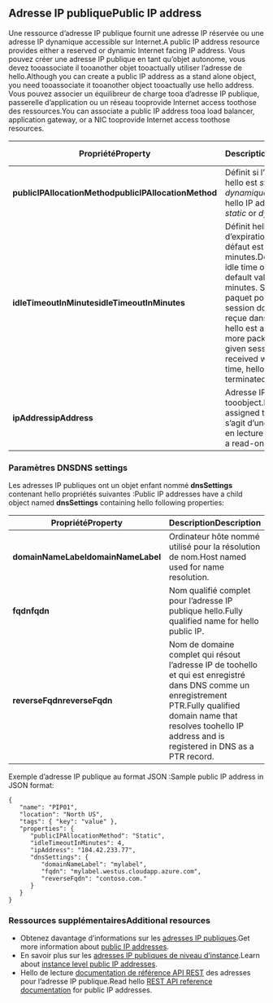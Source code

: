 ## <a name="public-ip-address"></a><span data-ttu-id="4a582-101">Adresse IP publique</span><span class="sxs-lookup"><span data-stu-id="4a582-101">Public IP address</span></span>
<span data-ttu-id="4a582-102">Une ressource d’adresse IP publique fournit une adresse IP réservée ou une adresse IP dynamique accessible sur Internet.</span><span class="sxs-lookup"><span data-stu-id="4a582-102">A public IP address resource provides either a reserved or dynamic Internet facing IP address.</span></span> <span data-ttu-id="4a582-103">Vous pouvez créer une adresse IP publique en tant qu’objet autonome, vous devez tooassociate il tooanother objet tooactually utiliser l’adresse de hello.</span><span class="sxs-lookup"><span data-stu-id="4a582-103">Although you can create a public IP address as a stand alone object, you need tooassociate it tooanother object tooactually use hello address.</span></span> <span data-ttu-id="4a582-104">Vous pouvez associer un équilibreur de charge tooa d’adresse IP publique, passerelle d’application ou un réseau tooprovide Internet access toothose des ressources.</span><span class="sxs-lookup"><span data-stu-id="4a582-104">You can associate a public IP address tooa load balancer, application  gateway, or a NIC tooprovide Internet access toothose resources.</span></span>  

| <span data-ttu-id="4a582-105">Propriété</span><span class="sxs-lookup"><span data-stu-id="4a582-105">Property</span></span> | <span data-ttu-id="4a582-106">Description</span><span class="sxs-lookup"><span data-stu-id="4a582-106">Description</span></span> | <span data-ttu-id="4a582-107">Exemples de valeurs</span><span class="sxs-lookup"><span data-stu-id="4a582-107">Sample values</span></span> |
| --- | --- | --- |
| <span data-ttu-id="4a582-108">**publicIPAllocationMethod**</span><span class="sxs-lookup"><span data-stu-id="4a582-108">**publicIPAllocationMethod**</span></span> |<span data-ttu-id="4a582-109">Définit si l’adresse IP de hello est *statique* ou *dynamique*.</span><span class="sxs-lookup"><span data-stu-id="4a582-109">Defines if hello IP address is *static* or *dynamic*.</span></span> |<span data-ttu-id="4a582-110">static, dynamic</span><span class="sxs-lookup"><span data-stu-id="4a582-110">static, dynamic</span></span> |
| <span data-ttu-id="4a582-111">**idleTimeoutInMinutes**</span><span class="sxs-lookup"><span data-stu-id="4a582-111">**idleTimeoutInMinutes**</span></span> |<span data-ttu-id="4a582-112">Définit hello inactif délai d’expiration, valeur par défaut est de 4 minutes.</span><span class="sxs-lookup"><span data-stu-id="4a582-112">Defines hello idle time out, with a default value of 4 minutes.</span></span> <span data-ttu-id="4a582-113">Si aucun autre paquet pour une session donnée n’est reçue dans ce délai, hello est arrêtée.</span><span class="sxs-lookup"><span data-stu-id="4a582-113">If no more packets for a given session is received within this time, hello session is terminated.</span></span> |<span data-ttu-id="4a582-114">Toute valeur aléatoire comprise entre 4 et 30.</span><span class="sxs-lookup"><span data-stu-id="4a582-114">any value between 4 and 30</span></span> |
| <span data-ttu-id="4a582-115">**ipAddress**</span><span class="sxs-lookup"><span data-stu-id="4a582-115">**ipAddress**</span></span> |<span data-ttu-id="4a582-116">Adresse IP affectée tooobject.</span><span class="sxs-lookup"><span data-stu-id="4a582-116">IP address assigned tooobject.</span></span> <span data-ttu-id="4a582-117">Il s’agit d’une propriété en lecture seule.</span><span class="sxs-lookup"><span data-stu-id="4a582-117">This is a read-only property.</span></span> |<span data-ttu-id="4a582-118">104.42.233.77</span><span class="sxs-lookup"><span data-stu-id="4a582-118">104.42.233.77</span></span> |

### <a name="dns-settings"></a><span data-ttu-id="4a582-119">Paramètres DNS</span><span class="sxs-lookup"><span data-stu-id="4a582-119">DNS settings</span></span>
<span data-ttu-id="4a582-120">Les adresses IP publiques ont un objet enfant nommé **dnsSettings** contenant hello propriétés suivantes :</span><span class="sxs-lookup"><span data-stu-id="4a582-120">Public IP addresses have a child object named **dnsSettings** containing hello following properties:</span></span>

| <span data-ttu-id="4a582-121">Propriété</span><span class="sxs-lookup"><span data-stu-id="4a582-121">Property</span></span> | <span data-ttu-id="4a582-122">Description</span><span class="sxs-lookup"><span data-stu-id="4a582-122">Description</span></span> | <span data-ttu-id="4a582-123">Exemples de valeurs</span><span class="sxs-lookup"><span data-stu-id="4a582-123">Sample values</span></span> |
| --- | --- | --- |
| <span data-ttu-id="4a582-124">**domainNameLabel**</span><span class="sxs-lookup"><span data-stu-id="4a582-124">**domainNameLabel**</span></span> |<span data-ttu-id="4a582-125">Ordinateur hôte nommé utilisé pour la résolution de nom.</span><span class="sxs-lookup"><span data-stu-id="4a582-125">Host named used for name resolution.</span></span> |<span data-ttu-id="4a582-126">www, ftp, vm1</span><span class="sxs-lookup"><span data-stu-id="4a582-126">www, ftp, vm1</span></span> |
| <span data-ttu-id="4a582-127">**fqdn**</span><span class="sxs-lookup"><span data-stu-id="4a582-127">**fqdn**</span></span> |<span data-ttu-id="4a582-128">Nom qualifié complet pour l’adresse IP publique hello.</span><span class="sxs-lookup"><span data-stu-id="4a582-128">Fully qualified name for hello public IP.</span></span> |<span data-ttu-id="4a582-129">www.westus.cloudapp.azure.com</span><span class="sxs-lookup"><span data-stu-id="4a582-129">www.westus.cloudapp.azure.com</span></span> |
| <span data-ttu-id="4a582-130">**reverseFqdn**</span><span class="sxs-lookup"><span data-stu-id="4a582-130">**reverseFqdn**</span></span> |<span data-ttu-id="4a582-131">Nom de domaine complet qui résout l’adresse IP de toohello et qui est enregistré dans DNS comme un enregistrement PTR.</span><span class="sxs-lookup"><span data-stu-id="4a582-131">Fully qualified domain name that resolves toohello IP address and is registered in DNS as a PTR record.</span></span> |<span data-ttu-id="4a582-132">www.contoso.com.</span><span class="sxs-lookup"><span data-stu-id="4a582-132">www.contoso.com.</span></span> |

<span data-ttu-id="4a582-133">Exemple d’adresse IP publique au format JSON :</span><span class="sxs-lookup"><span data-stu-id="4a582-133">Sample public IP address in JSON format:</span></span>

    {
       "name": "PIP01",
       "location": "North US",
       "tags": { "key": "value" },
       "properties": {
          "publicIPAllocationMethod": "Static",
          "idleTimeoutInMinutes": 4,
          "ipAddress": "104.42.233.77",
          "dnsSettings": {
             "domainNameLabel": "mylabel",
             "fqdn": "mylabel.westus.cloudapp.azure.com",
             "reverseFqdn": "contoso.com."
          }
       }
    } 

### <a name="additional-resources"></a><span data-ttu-id="4a582-134">Ressources supplémentaires</span><span class="sxs-lookup"><span data-stu-id="4a582-134">Additional resources</span></span>
* <span data-ttu-id="4a582-135">Obtenez davantage d’informations sur les [adresses IP publiques](../articles/virtual-network/virtual-networks-reserved-public-ip.md).</span><span class="sxs-lookup"><span data-stu-id="4a582-135">Get more information about [public IP addresses](../articles/virtual-network/virtual-networks-reserved-public-ip.md).</span></span>
* <span data-ttu-id="4a582-136">En savoir plus sur les [adresses IP publiques de niveau d’instance](../articles/virtual-network/virtual-networks-instance-level-public-ip.md).</span><span class="sxs-lookup"><span data-stu-id="4a582-136">Learn about [instance level public IP addresses](../articles/virtual-network/virtual-networks-instance-level-public-ip.md).</span></span>
* <span data-ttu-id="4a582-137">Hello de lecture [documentation de référence API REST](https://msdn.microsoft.com/library/azure/mt163638.aspx) des adresses pour l’adresse IP publique.</span><span class="sxs-lookup"><span data-stu-id="4a582-137">Read hello [REST API reference documentation](https://msdn.microsoft.com/library/azure/mt163638.aspx) for public IP addresses.</span></span>

